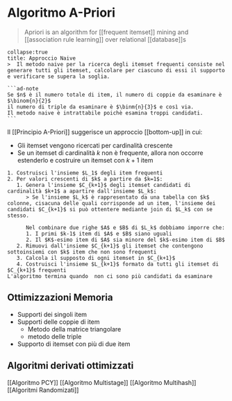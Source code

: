 # Algoritmo A-Priori
> Apriori is an algorithm for [[frequent itemset]] mining and [[association rule learning]] over relational [[database]]s

````ad-def
collapse:true
title: Approccio Naive
>  Il metodo naive per la ricerca degli itemset frequenti consiste nel generare tutti gli itemset, calcolare per ciascuno di essi il supporto e verificare se supera la soglia.

```ad-note
Se $n$ è il numero totale di item, il numero di coppie da esaminare è $\binom{n}{2}$
il numero di triple da esaminare è $\binm{n}{3}$ e così via.
Il metodo naive è intrattabile poichè esamina troppi candidati.
```
````

Il [[Principio A-Priori]] suggerisce un approccio [[bottom-up]] in cui:

- Gli itemset vengono ricercati per cardinalità crescente
- Se un itemset di cardinalità $k$ non è frequente, allora non occorre estenderlo e costruire un itemset con $k+1$ item

```ad-code
1. Costruisci l'insieme $L_1$ degli item frequenti
2. Per valori crescenti di $k$ a partire da $k=1$:
   1. Genera l'insieme $C_{k+1}$ degli itemset candidati di cardinalità $k+1$ a apartire dall'insieme $L_k$:
      > Se l'insieme $L_k$ è rappresentato da una tabella con $k$ colonne, cisacuna delle quali corrisponde ad un item, l'insieme dei candidati $C_{k+1}$ si può ottentere mediante join di $L_k$ con se stesso.
    
      Nel combinare due righe $A$ e $B$ di $L_k$ dobbiamo imporre che:
      1. I primi $k-1$ item di $A$ e $B$ siano uguali
      2. Il $K$-esimo item di $A$ sia minore del $k$-esimo item di $B$
   2. Rimuovi dall'insieme $C_{k+1}$ gli itemset che contengono sottoinsiemi con $k$ item che non sono frequenti
   3. Calcola il supposto di ogni itemset in $C_{k+1}$
   4. Costruisci l'insieme $L_{k+1}$ formato da tutti gli itemset di $C_{k+1}$ frequenti
L'algoritmo termina quando  non ci sono più candidati da esaminare
```
## Ottimizzazioni Memoria
- Supporti dei singoli item
- Supporti delle coppie di item
  - Metodo della matrice triangolare
  - metodo delle triple
- Supporto di itemset con più di due item
## Algoritmi derivati ottimizzati
[[Algoritmo PCY]]
[[Algoritmo Multistage]]
[[Algoritmo Multihash]]
[[Algoritmi Randomizati]]
